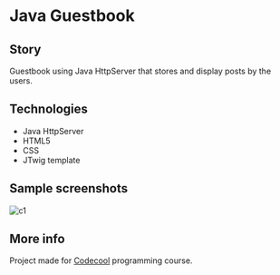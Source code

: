 # Java Guestbook

## Story

Guestbook using Java HttpServer that stores and display posts by the users.

## Technologies

- Java HttpServer
- HTML5
- CSS
- JTwig template

## Sample screenshots

![c1](https://raw.github.com/lpelczar/Guestbook/master/guestbook.png)

## More info

Project made for [Codecool](https://codecool.com/) programming course.

